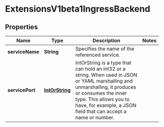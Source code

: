 

# ExtensionsV1beta1IngressBackend

## Properties

Name | Type | Description | Notes
------------ | ------------- | ------------- | -------------
**serviceName** | **String** | Specifies the name of the referenced service. | 
**servicePort** | [**IntOrString**](IntOrString.md) | IntOrString is a type that can hold an int32 or a string.  When used in JSON or YAML marshalling and unmarshalling, it produces or consumes the inner type.  This allows you to have, for example, a JSON field that can accept a name or number. | 



